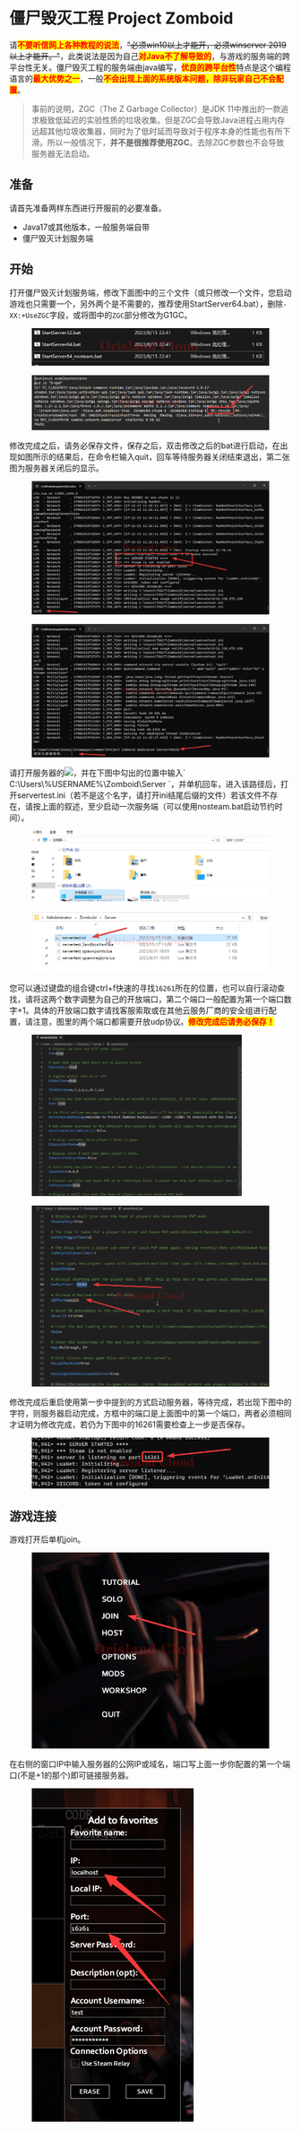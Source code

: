 # 僵尸毁灭工程 Project Zomboid

请<mark style="color:red;">**不要听信网上各种教程的说法**</mark>，~~"必须win10以上才能开，必须winserver 2019以上才能开。"~~，此类说法是因为自己<mark style="color:red;">**对Java不了解导致的**</mark>，与游戏的服务端的跨平台性无关。僵尸毁灭工程的服务端由java编写，<mark style="color:red;">**优良的跨平台性**</mark>特点是这个编程语言的<mark style="color:red;">**最大优势之一**</mark>，一般<mark style="color:red;">**不会出现上面的系统版本问题，除非玩家自己不会配置**</mark>。

> 事前的说明，ZGC（The Z Garbage Collector）是JDK 11中推出的一款追求极致低延迟的实验性质的垃圾收集。但是ZGC会导致Java进程占用内存远超其他垃圾收集器，同时为了低时延而导致对于程序本身的性能也有所下滑。所以一般情况下，**并不是很推荐使用ZGC**。去除ZGC参数也不会导致服务器无法启动。

## 准备

请首先准备两样东西进行开服前的必要准备。

* Java17或其他版本，一般服务端自带
* 僵尸毁灭计划服务端

## 开始

打开僵尸毁灭计划服务端，修改下面图中的三个文件（或只修改一个文件，您启动游戏也只需要一个，另外两个是不需要的，推荐使用StartServer64.bat），删除`-XX:+UseZGC`字段，或将图中的`ZGC`部分修改为G1GC。

<figure><img src="../../.gitbook/assets/explorer_VnHP8fNjTM.png" alt=""><figcaption></figcaption></figure>

<figure><img src="../../.gitbook/assets/Notepad_DVy0Ncsg3q.png" alt=""><figcaption></figcaption></figure>

修改完成之后，请务必保存文件，保存之后，双击修改之后的bat进行启动，在出现如图所示的结果后，在命令栏输入quit，回车等待服务器关闭结束退出，第二张图为服务器关闭后的显示。

<figure><img src="../../.gitbook/assets/WindowsTerminal_l2wuGuNUbo.png" alt=""><figcaption></figcaption></figure>

<figure><img src="../../.gitbook/assets/WindowsTerminal_PmGef8Nx28.png" alt=""><figcaption></figcaption></figure>

请打开服务器的![](../../.gitbook/assets/mstsc\_kQqTwL8poA.png)，并在下图中勾出的位置中输入\` C:\Users\\%USERNAME%\Zomboid\Server \`，并单机回车，进入该路径后，打开servertest.ini（若不是这个名字，请打开ini结尾后缀的文件）若该文件不存在，请按上面的叙述，至少启动一次服务端（可以使用nosteam.bat启动节约时间）。

<figure><img src="../../.gitbook/assets/mstsc_LGOVSGydVy.gif" alt=""><figcaption></figcaption></figure>

<figure><img src="../../.gitbook/assets/mstsc_1CYZ7PNpV8.png" alt=""><figcaption></figcaption></figure>

您可以通过键盘的组合键ctrl+f快速的寻找`16261`所在的位置，也可以自行滚动查找，请将这两个数字调整为自己的开放端口，第二个端口一般配置为第一个端口数字+1。具体的开放端口数字请找客服索取或在其他云服务厂商的安全组进行配置，请注意，图里的两个端口都需要开放udp协议。<mark style="color:red;">**修改完成后请务必保存！**</mark>

<figure><img src="../../.gitbook/assets/mstsc_AEQjVlS5wA.gif" alt="" width="375"><figcaption></figcaption></figure>

<figure><img src="../../.gitbook/assets/mstsc_MImGXnrDty.png" alt=""><figcaption></figcaption></figure>

修改完成后重启使用第一步中提到的方式启动服务器，等待完成，若出现下图中的字符，则服务器启动完成，方框中的端口是上面图中的第一个端口，两者必须相同才证明为修改完成，若仍为下图中的16261需要检查上一步是否保存。

<figure><img src="../../.gitbook/assets/WindowsTerminal_xqrQJdzhSO.png" alt=""><figcaption></figcaption></figure>

## 游戏连接

游戏打开后单机join。

<figure><img src="../../.gitbook/assets/ProjectZomboid64_7BbLJD5OsC.png" alt=""><figcaption></figcaption></figure>

在右侧的窗口IP中输入服务器的公网IP或域名，端口写上面一步你配置的第一个端口(不是+1的那个)即可链接服务器。

<figure><img src="../../.gitbook/assets/image (41).png" alt=""><figcaption></figcaption></figure>
